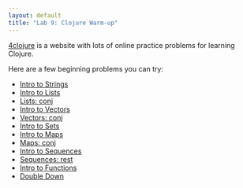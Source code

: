 ```yaml
---
layout: default
title: "Lab 9: Clojure Warm-up"
---
```


[4clojure](https://www.4clojure.com) is a website with lots of online practice problems for learning Clojure.

Here are a few beginning problems you can try:

* [Intro to Strings](https://www.4clojure.com/problem/3)
* [Intro to Lists](https://www.4clojure.com/problem/4)
* [Lists: conj](https://www.4clojure.com/problem/5)
* [Intro to Vectors](https://www.4clojure.com/problem/6)
* [Vectors: conj](https://www.4clojure.com/problem/7)
* [Intro to Sets](https://www.4clojure.com/problem/8)
* [Intro to Maps](https://www.4clojure.com/problem/10)
* [Maps: conj](https://www.4clojure.com/problem/11)
* [Intro to Sequences](https://www.4clojure.com/problem/12)
* [Sequences: rest](https://www.4clojure.com/problem/13)
* [Intro to Functions](https://www.4clojure.com/problem/14)
* [Double Down](https://www.4clojure.com/problem/15)

